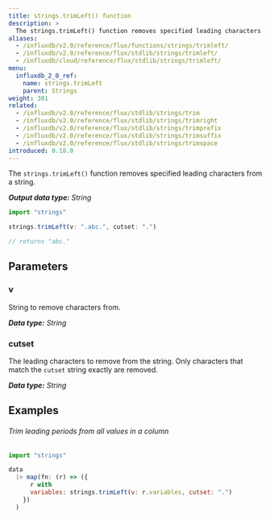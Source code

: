 ```yaml
---
title: strings.trimLeft() function
description: >
  The strings.trimLeft() function removes specified leading characters from a string.
aliases:
  - /influxdb/v2.0/reference/flux/functions/strings/trimleft/
  - /influxdb/v2.0/reference/flux/stdlib/strings/trimleft/
  - /influxdb/cloud/reference/flux/stdlib/strings/trimleft/
menu:
  influxdb_2_0_ref:
    name: strings.trimLeft
    parent: Strings
weight: 301
related:
  - /influxdb/v2.0/reference/flux/stdlib/strings/trim
  - /influxdb/v2.0/reference/flux/stdlib/strings/trimright
  - /influxdb/v2.0/reference/flux/stdlib/strings/trimprefix
  - /influxdb/v2.0/reference/flux/stdlib/strings/trimsuffix
  - /influxdb/v2.0/reference/flux/stdlib/strings/trimspace
introduced: 0.18.0
---
```


The `strings.trimLeft()` function removes specified leading characters from a string.

_**Output data type:** String_

```js
import "strings"

strings.trimLeft(v: ".abc.", cutset: ".")

// returns "abc."
```

## Parameters

### v
String to remove characters from.

_**Data type:** String_

### cutset
The leading characters to remove from the string.
Only characters that match the `cutset` string exactly are removed.

_**Data type:** String_

## Examples

###### Trim leading periods from all values in a column
```js
import "strings"

data
  |> map(fn: (r) => ({
      r with
      variables: strings.trimLeft(v: r.variables, cutset: ".")
    })
  )
```
